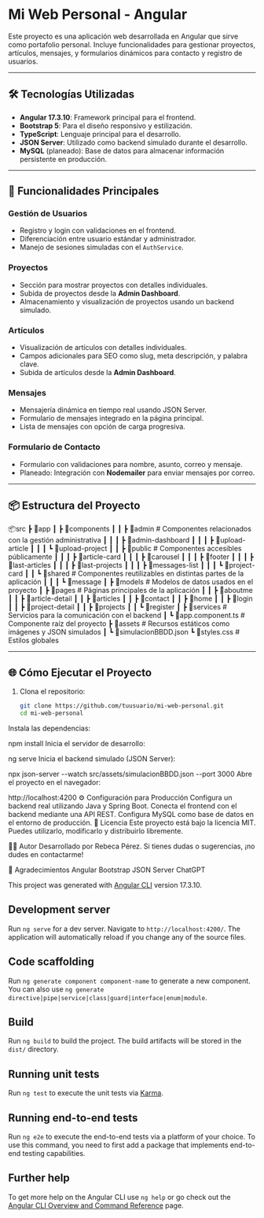 # Mi Web Personal - Angular

Este proyecto es una aplicación web desarrollada en Angular que sirve como portafolio personal. Incluye funcionalidades para gestionar proyectos, artículos, mensajes, y formularios dinámicos para contacto y registro de usuarios.

---

## 🛠️ Tecnologías Utilizadas

- **Angular 17.3.10**: Framework principal para el frontend.
- **Bootstrap 5**: Para el diseño responsivo y estilización.
- **TypeScript**: Lenguaje principal para el desarrollo.
- **JSON Server**: Utilizado como backend simulado durante el desarrollo.
- **MySQL** (planeado): Base de datos para almacenar información persistente en producción.

---

## 🚀 Funcionalidades Principales

### Gestión de Usuarios
- Registro y login con validaciones en el frontend.
- Diferenciación entre usuario estándar y administrador.
- Manejo de sesiones simuladas con el `AuthService`.

### Proyectos
- Sección para mostrar proyectos con detalles individuales.
- Subida de proyectos desde la **Admin Dashboard**.
- Almacenamiento y visualización de proyectos usando un backend simulado.

### Artículos
- Visualización de artículos con detalles individuales.
- Campos adicionales para SEO como slug, meta descripción, y palabra clave.
- Subida de artículos desde la **Admin Dashboard**.

### Mensajes
- Mensajería dinámica en tiempo real usando JSON Server.
- Formulario de mensajes integrado en la página principal.
- Lista de mensajes con opción de carga progresiva.

### Formulario de Contacto
- Formulario con validaciones para nombre, asunto, correo y mensaje.
- Planeado: Integración con **Nodemailer** para enviar mensajes por correo.

---

## 📦 Estructura del Proyecto
📦src
 ┣ 📂app
 ┃ ┣ 📂components
 ┃ ┃ ┣ 📂admin          # Componentes relacionados con la gestión administrativa
 ┃ ┃ ┃ ┣ 📂admin-dashboard
 ┃ ┃ ┃ ┣ 📂upload-article
 ┃ ┃ ┃ ┗ 📂upload-project
 ┃ ┃ ┣ 📂public         # Componentes accesibles públicamente
 ┃ ┃ ┃ ┣ 📂article-card
 ┃ ┃ ┃ ┣ 📂carousel
 ┃ ┃ ┃ ┣ 📂footer
 ┃ ┃ ┃ ┣ 📂last-articles
 ┃ ┃ ┃ ┣ 📂last-projects
 ┃ ┃ ┃ ┣ 📂messages-list
 ┃ ┃ ┃ ┗ 📂project-card
 ┃ ┃ ┗ 📂shared         # Componentes reutilizables en distintas partes de la aplicación
 ┃ ┃ ┃ ┗ 📂message
 ┃ ┣ 📂models           # Modelos de datos usados en el proyecto
 ┃ ┣ 📂pages            # Páginas principales de la aplicación
 ┃ ┃ ┣ 📂aboutme
 ┃ ┃ ┣ 📂article-detail
 ┃ ┃ ┣ 📂articles
 ┃ ┃ ┣ 📂contact
 ┃ ┃ ┣ 📂home
 ┃ ┃ ┣ 📂login
 ┃ ┃ ┣ 📂project-detail
 ┃ ┃ ┣ 📂projects
 ┃ ┃ ┗ 📂register
 ┃ ┣ 📂services         # Servicios para la comunicación con el backend
 ┃ ┗ 📜app.component.ts # Componente raíz del proyecto
 ┣ 📂assets             # Recursos estáticos como imágenes y JSON simulados
 ┃ ┗ 📜simulacionBBDD.json
 ┗ 📜styles.css         # Estilos globales

---

## 🌐 Cómo Ejecutar el Proyecto

1. Clona el repositorio:
   ```bash
   git clone https://github.com/tuusuario/mi-web-personal.git
   cd mi-web-personal
Instala las dependencias:

npm install
Inicia el servidor de desarrollo:

ng serve
Inicia el backend simulado (JSON Server):

npx json-server --watch src/assets/simulacionBBDD.json --port 3000
Abre el proyecto en el navegador:

http://localhost:4200
⚙️ Configuración para Producción
Configura un backend real utilizando Java y Spring Boot.
Conecta el frontend con el backend mediante una API REST.
Configura MySQL como base de datos en el entorno de producción.
📄 Licencia
Este proyecto está bajo la licencia MIT. Puedes utilizarlo, modificarlo y distribuirlo libremente.

🧑‍💻 Autor
Desarrollado por Rebeca Pérez.
Si tienes dudas o sugerencias, ¡no dudes en contactarme!

🌟 Agradecimientos
Angular
Bootstrap
JSON Server
ChatGPT


This project was generated with [Angular CLI](https://github.com/angular/angular-cli) version 17.3.10.

## Development server

Run `ng serve` for a dev server. Navigate to `http://localhost:4200/`. The application will automatically reload if you change any of the source files.

## Code scaffolding

Run `ng generate component component-name` to generate a new component. You can also use `ng generate directive|pipe|service|class|guard|interface|enum|module`.

## Build

Run `ng build` to build the project. The build artifacts will be stored in the `dist/` directory.

## Running unit tests

Run `ng test` to execute the unit tests via [Karma](https://karma-runner.github.io).

## Running end-to-end tests

Run `ng e2e` to execute the end-to-end tests via a platform of your choice. To use this command, you need to first add a package that implements end-to-end testing capabilities.

## Further help

To get more help on the Angular CLI use `ng help` or go check out the [Angular CLI Overview and Command Reference](https://angular.io/cli) page.
